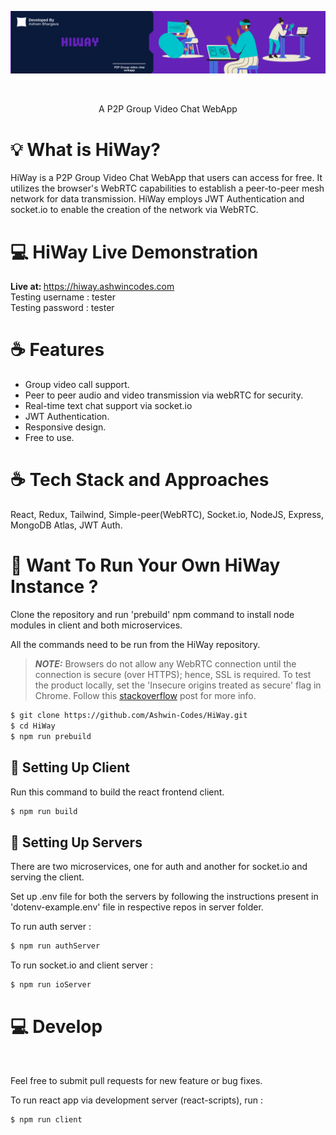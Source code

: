 <div align="center">
  <p align="center">
    <img src="./readme/header.png" alt="HiWay Header" width="750px" />
  </p>
</div>
<br />
<div>
  <p align="center">
    A P2P Group Video Chat WebApp
  </p>
</div>

# 💡 What is HiWay?

HiWay is a P2P Group Video Chat WebApp that users can access for free. It utilizes the browser's WebRTC capabilities to establish a peer-to-peer mesh network for data transmission. HiWay employs JWT Authentication and socket.io to enable the creation of the network via WebRTC.

# 💻 HiWay Live Demonstration

<b>Live at: </b> https://hiway.ashwincodes.com <br>
Testing username : tester<br>
Testing password : tester

# ☕️ Features

-   Group video call support.
-   Peer to peer audio and video transmission via webRTC for security.
-   Real-time text chat support via socket.io
-   JWT Authentication.
-   Responsive design.
-   Free to use.

# ☕️ Tech Stack and Approaches

React, Redux, Tailwind, Simple-peer(WebRTC), Socket.io, NodeJS, Express, MongoDB Atlas, JWT Auth.

# 🕺 Want To Run Your Own HiWay Instance ?

Clone the repository and run 'prebuild' npm command to install node modules in client and both microservices.

All the commands need to be run from the HiWay repository.

> **_NOTE:_** Browsers do not allow any WebRTC connection until the connection is secure (over HTTPS); hence, SSL is required. To test the product locally, set the 'Insecure origins treated as secure' flag in Chrome. Follow this [stackoverflow](https://stackoverflow.com/questions/40696280/unsafely-treat-insecure-origin-as-secure-flag-is-not-working-on-chrome#:~:text=In%20Google%20Chrome%2C%20you%20simply,wish%20to%20treat%20as%20secure.) post for more info.

```bash
$ git clone https://github.com/Ashwin-Codes/HiWay.git
$ cd HiWay
$ npm run prebuild
```

## 🤖 Setting Up Client

Run this command to build the react frontend client.

```bash
$ npm run build
```

## 🤖 Setting Up Servers

There are two microservices, one for auth and another for socket.io and serving the client.

Set up .env file for both the servers by following the instructions present in 'dotenv-example.env' file in respective repos in server folder.

To run auth server :

```bash
$ npm run authServer
```

To run socket.io and client server :

```bash
$ npm run ioServer
```

# 💻 Develop

<br>

Feel free to submit pull requests for new feature or bug fixes.

To run react app via development server (react-scripts), run :

```bash
$ npm run client
```
